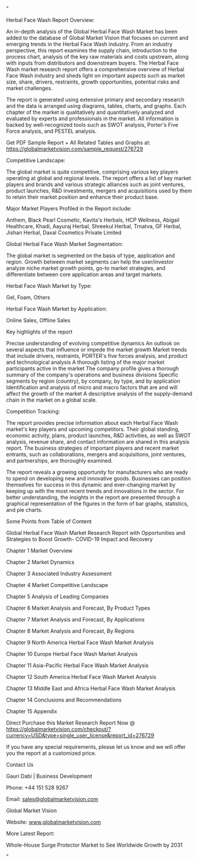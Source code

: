 "

Herbal Face Wash Report Overview:

An in-depth analysis of the Global Herbal Face Wash Market has been added to the database of Global Market Vision that focuses on current and emerging trends in the Herbal Face Wash industry. From an industry perspective, this report examines the supply chain, introduction to the process chart, analysis of the key raw materials and costs upstream, along with inputs from distributors and downstream buyers. The Herbal Face Wash market research report offers a comprehensive overview of Herbal Face Wash industry and sheds light on important aspects such as market size, share, drivers, restraints, growth opportunities, potential risks and market challenges.

The report is generated using extensive primary and secondary research and the data is arranged using diagrams, tables, charts, and graphs. Each chapter of the market is qualitatively and quantitatively analyzed and evaluated by experts and professionals in the market. All information is backed by well-recognized tools such as SWOT analysis, Porter's Five Force analysis, and PESTEL analysis.

Get PDF Sample Report + All Related Tables and Graphs at: https://globalmarketvision.com/sample_request/276729

Competitive Landscape:

The global market is quite competitive, comprising various key players operating at global and regional levels. The report offers a list of key market players and brands and various strategic alliances such as joint ventures, product launches, R&D investments, mergers and acquisitions used by them to retain their market position and enhance their product base.

Major Market Players Profiled in the Report include:

Anthem, Black Pearl Cosmetic, Kavita's Herbals, HCP Wellness, Abigail Healthcare, Khadi, Aayuraj Herbal, Shreekul Herbal, Trnatva, GF Herbal, Jishan Herbal, Daxal Cosmetics Private Limited

Global Herbal Face Wash Market Segmentation:

The global market is segmented on the basis of type, application and region. Growth between market segments can help the user/investor analyze niche market growth points, go-to market strategies, and differentiate between core application areas and target markets.

Herbal Face Wash Market by Type:

Gel, Foam, Others

Herbal Face Wash Market by Application:

Online Sales, Offline Sales

Key highlights of the report

Precise understanding of evolving competitive dynamics
An outlook on several aspects that influence or impede the market growth
Market trends that include drivers, restraints, PORTER's five forces analysis, and product and technological analysis
A thorough listing of the major market participants active in the market
The company profile gives a thorough summary of the company's operations and business divisions
Specific segments by region (country), by company, by type, and by application
Identification and analysis of micro and macro factors that are and will affect the growth of the market
A descriptive analysis of the supply-demand chain in the market on a global scale.

Competition Tracking:

The report provides precise information about each Herbal Face Wash market's key players and upcoming competitors. Their global standing, economic activity, plans, product launches, R&D activities, as well as SWOT analysis, revenue share, and contact information are shared in this analysis report. The business strategies of important players and recent market entrants, such as collaborations, mergers and acquisitions, joint ventures, and partnerships, are thoroughly examined.

The report reveals a growing opportunity for manufacturers who are ready to spend on developing new and innovative goods. Businesses can position themselves for success in this dynamic and ever-changing market by keeping up with the most recent trends and innovations in the sector. For better understanding, the insights in the report are presented through a graphical representation of the figures in the form of bar graphs, statistics, and pie charts.

Some Points from Table of Content

Global Herbal Face Wash Market Research Report with Opportunities and Strategies to Boost Growth- COVID-19 Impact and Recovery

Chapter 1 Market Overview

Chapter 2 Market Dynamics

Chapter 3 Associated Industry Assessment

Chapter 4 Market Competitive Landscape

Chapter 5 Analysis of Leading Companies

Chapter 6 Market Analysis and Forecast, By Product Types

Chapter 7 Market Analysis and Forecast, By Applications

Chapter 8 Market Analysis and Forecast, By Regions

Chapter 9 North America Herbal Face Wash Market Analysis

Chapter 10 Europe Herbal Face Wash Market Analysis

Chapter 11 Asia-Pacific Herbal Face Wash Market Analysis

Chapter 12 South America Herbal Face Wash Market Analysis

Chapter 13 Middle East and Africa Herbal Face Wash Market Analysis

Chapter 14 Conclusions and Recommendations

Chapter 15 Appendix

Direct Purchase this Market Research Report Now @ https://globalmarketvision.com/checkout/?currency=USD&type=single_user_license&report_id=276729

If you have any special requirements, please let us know and we will offer you the report at a customized price.

Contact Us

Gauri Dabi | Business Development

Phone: +44 151 528 9267

Email: sales@globalmarketvision.com

Global Market Vision

Website: www.globalmarketvision.com




More Latest Report:

Whole-House Surge Protector Market to See Worldwide Growth by 2031

"
